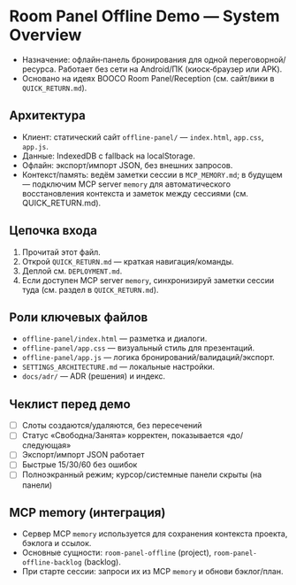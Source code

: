 # Room Panel Offline Demo — System Overview

- Назначение: офлайн‑панель бронирования для одной переговорной/ресурса. Работает без сети на Android/ПК (киоск‑браузер или APK).
- Основано на идеях BOOCO Room Panel/Reception (см. сайт/вики в `QUICK_RETURN.md`).

## Архитектура
- Клиент: статический сайт `offline-panel/` — `index.html`, `app.css`, `app.js`.
- Данные: IndexedDB с fallback на localStorage.
- Офлайн: экспорт/импорт JSON, без внешних запросов.
 - Контекст/память: ведём заметки сессии в `MCP_MEMORY.md`; в будущем — подключим MCP server `memory` для автоматического восстановления контекста и заметок между сессиями (см. QUICK_RETURN.md).

## Цепочка входа
1. Прочитай этот файл.
2. Открой `QUICK_RETURN.md` — краткая навигация/команды.
3. Деплой см. `DEPLOYMENT.md`.
4. Если доступен MCP server `memory`, синхронизируй заметки сессии туда (см. раздел в `QUICK_RETURN.md`).

## Роли ключевых файлов
- `offline-panel/index.html` — разметка и диалоги.
- `offline-panel/app.css` — визуальный стиль для презентаций.
- `offline-panel/app.js` — логика бронирований/валидаций/экспорт.
- `SETTINGS_ARCHITECTURE.md` — локальные настройки.
- `docs/adr/` — ADR (решения) и индекс.

## Чеклист перед демо
- [ ] Слоты создаются/удаляются, без пересечений
- [ ] Статус «Свободна/Занята» корректен, показывается «до/следующая»
- [ ] Экспорт/импорт JSON работает
- [ ] Быстрые 15/30/60 без ошибок
- [ ] Полноэкранный режим; курсор/системные панели скрыты (на панели)

## MCP memory (интеграция)
- Сервер MCP `memory` используется для сохранения контекста проекта, бэклога и ссылок.
- Основные сущности: `room-panel-offline` (project), `room-panel-offline-backlog` (backlog).
- При старте сессии: запроси их из MCP `memory` и обнови бэклог/план.
